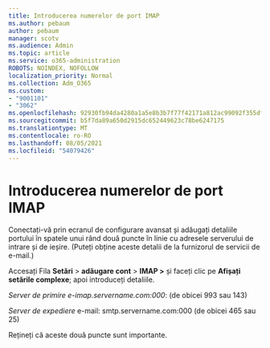 ```yaml
---
title: Introducerea numerelor de port IMAP
ms.author: pebaum
author: pebaum
manager: scotv
ms.audience: Admin
ms.topic: article
ms.service: o365-administration
ROBOTS: NOINDEX, NOFOLLOW
localization_priority: Normal
ms.collection: Adm_O365
ms.custom:
- "9001101"
- "3062"
ms.openlocfilehash: 92930fb94da4280a1a5e8b3b7f77f42171a812ac99092f355df0f5481e3f3909
ms.sourcegitcommit: b5f7da89a650d2915dc652449623c78be6247175
ms.translationtype: MT
ms.contentlocale: ro-RO
ms.lasthandoff: 08/05/2021
ms.locfileid: "54079426"
---
```

# <a name="enter-imap-port-numbers"></a>Introducerea numerelor de port IMAP

Conectați-vă prin ecranul de configurare avansat și adăugați detaliile portului în spatele unui rând două puncte în linie cu adresele serverului de intrare și de ieșire. (Puteți obține aceste detalii de la furnizorul de servicii de e-mail.) 

Accesați Fila **Setări**  >  **adăugare cont**  >  **IMAP >** și faceți clic pe **Afișați setările complexe**; apoi introduceți detaliile. 

*Server de primire e-imap.servername.com:000*: (de obicei 993 sau 143) 

*Server de expediere* e-mail: smtp.servername.com:000 (de obicei 465 sau 25) 

Rețineți că aceste două puncte sunt importante. 

